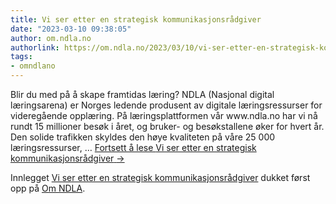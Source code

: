```yaml
---
title: Vi ser etter en strategisk kommunikasjonsrådgiver
date: "2023-03-10 09:38:05"
author: om.ndla.no
authorlink: https://om.ndla.no/2023/03/10/vi-ser-etter-en-strategisk-kommunikasjonsradgiver/
tags:
- omndlano
---
```

<p>Blir du med på å skape framtidas læring? NDLA (Nasjonal digital læringsarena) er Norges ledende produsent av digitale læringsressurser for videregående opplæring. På læringsplattformen vår www.ndla.no har vi nå rundt 15 millioner besøk i året, og bruker- og besøkstallene øker for hvert år. Den solide trafikken skyldes den høye kvaliteten på våre 25 000 læringsressurser, &#8230; <a href="https://om.ndla.no/2023/03/10/vi-ser-etter-en-strategisk-kommunikasjonsradgiver/" class="more-link">Fortsett å lese <span class="screen-reader-text">Vi ser etter en strategisk kommunikasjonsrådgiver</span> <span class="meta-nav">&#8594;</span></a></p>
<p>Innlegget <a rel="nofollow" href="https://om.ndla.no/2023/03/10/vi-ser-etter-en-strategisk-kommunikasjonsradgiver/">Vi ser etter en strategisk kommunikasjonsrådgiver</a> dukket først opp på <a rel="nofollow" href="https://om.ndla.no">Om NDLA</a>.</p>

